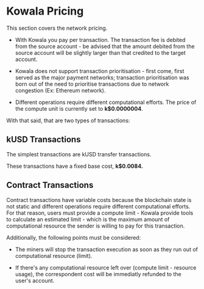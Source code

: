 # Kowala Pricing

This section covers the network pricing.

- With Kowala you pay per transaction. The transaction fee is debited from the
  source account - be advised that the amount debited from the source account will
  be slightly larger than that credited to the target account.

- Kowala does not support transaction prioritisation - first come, first served
  as the major payment networks; transaction prioritisation was born out of the need
  to prioritise transactions due to network congestion (Ex: Ethereum network).

- Different operations require different computational efforts. The price of the
  compute unit is currently set to <b>k$0.0000004</b>.

With that said, that are two types of transactions:

## kUSD Transactions

The simplest transactions are kUSD transfer transactions.

These transactions have a fixed base cost, <b>k$0.0084.</b>

## Contract Transactions

Contract transactions have variable costs because the blockchain state is not
static and different operations require different computational efforts. For that
reason, users must provide a compute limit - Kowala provide tools to calculate an
estimated limit - which is the maximum amount of computational resource the sender is
willing to pay for this transaction.

Additionally, the following points must be considered:

- The miners will stop the transaction execution as soon as they run out of
  computational resource (limit).

- If there's any computational resource left over (compute limit - resource usage),
  the correspondent cost will be immediatly refunded to the user's account.

</br></br>
